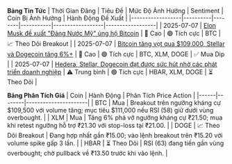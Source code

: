 **Bảng Tin Tức**
| Thời Gian Đăng | Tiêu Đề | Mức Độ Ảnh Hưởng | Sentiment | Coin Bị Ảnh Hưởng | Hành Động Đề Xuất |
|------------------|----------|--------|-----------|------------------|------------------|
| 2025-07-07 | [Elon Musk đề xuất "Đảng Nước Mỹ" ủng hộ Bitcoin](https://www.tradingview.com/news/cryptonews:8e204f64a094b:0-live-crypto-news-today-latest-updates-for-july-7-2025-elon-musk-proposes-pro-bitcoin-american-party-after-fallout-with-trump/) | 🚨 Cao | 🟢 Tích cực | BTC | 📈 Theo Dõi Breakout |
| 2025-07-07 | [Bitcoin tăng vọt qua $109,000, Stellar và Dogecoin tăng 6%+](https://economictimes.com/markets/commodities/news/crypto-prices-today-bitcoin-surges-past-109000-stellar-dogecoin-jump-over-6/articleshow/122293655.cms) | 🚨 Cao | 🟢 Tích cực | BTC, XLM, DOGE | ✅ Mua Dip |
| 2025-07-07 | [Hedera, Stellar, Dogecoin đạt được sức hút nhờ các phát triển doanh nghiệp](https://academy.suncrypto.in/crypto-market-news/) | ⚠️ Trung bình | 🟢 Tích cực | HBAR, XLM, DOGE | ⏳ Theo Dõi |

**Bảng Phân Tích Giá**
| Coin | Hành Động | Phân Tích Price Action |
|------|--------|----------------------|
| BTC | Mua | Breakout trên ngưỡng kháng cự $109,500 với volume tăng; mục tiêu $111,000 nếu RSI (58) giữ dưới vùng overbought. |
| XLM | Mua | Tăng 6% phá vỡ ngưỡng kháng cự ₹21.50; mua khi retest ngưỡng hỗ trợ ₹21.30 với stop-loss tại ₹21.00. |
| DOGE | 📈 Theo Dõi Breakout | Đang hợp nhất gần ₹15.00; vào lệnh breakout trên ₹15.20 với volume spike gấp 3 lần. |
| HBAR | ⏳ Theo Dõi | RSI (63) đang tiến gần vùng overbought; chờ pullback về ₹13.50 trước khi vào lệnh. |